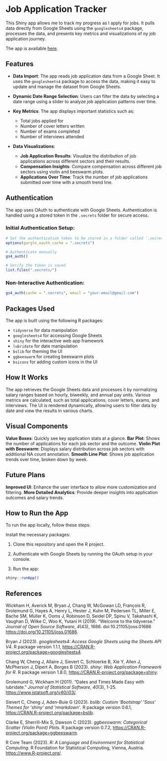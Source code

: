 # Job Application Tracker

This Shiny app allows me to track my progress as I apply for jobs. It pulls data directly from Google Sheets using the `googlesheets4` package, processes the data, and presents key metrics and visualizations of ny job application journey. 

The app is available [here](https://colewb.shinyapps.io/Job_Applications/). 

## Features

- **Data Import**: The app reads job application data from a Google Sheet. It uses the `googlesheets4` package to access the data, making it easy to update and manage the dataset from Google Sheets.
  
- **Dynamic Date Range Selection**: Users can filter the data by selecting a date range using a slider to analyze job application patterns over time.

- **Key Metrics**: The app displays important statistics such as:
  - Total jobs applied for
  - Number of cover letters written
  - Number of exams completed
  - Number of interviews attended

- **Data Visualizations**:
  - **Job Application Results**: Visualize the distribution of job applications across different sectors and their results.
  - **Compensation Insights**: Compare compensation across different job sectors using violin and beeswarm plots.
  - **Applications Over Time**: Track the number of job applications submitted over time with a smooth trend line.

## Authentication

The app uses OAuth to authenticate with Google Sheets. Authentication is handled using a stored token in the `.secrets` folder for secure access.

### Initial Authentication Setup:

```r
# Set the authentication token to be stored in a folder called `.secrets`
options(gargle_oauth_cache = ".secrets")

# Authenticate manually
gs4_auth()

# Verify the token is saved
list.files(".secrets/")
```

### Non-Interactive Authentication:
```r
gs4_auth(cache = ".secrets", email = "your-email@gmail.com")
```

## Packages Used

The app is built using the following R packages:

- `tidyverse` for data manipulation
- `googlesheets4` for accessing Google Sheets
- `shiny` for the interactive web app framework
- `lubridate` for date manipulation
- `bslib` for theming the UI
- `ggbeeswarm` for creating beeswarm plots
- `bsicons` for adding custom icons in the UI

## How It Works

The app retrieves the Google Sheets data and processes it by normalizing salary ranges based on hourly, biweekly, and annual pay units.
Various metrics are calculated, such as total applications, cover letters, exams, and interviews.
The UI is rendered dynamically, allowing users to filter data by date and view the results in various charts.

## Visual Components

**Value Boxes**: Quickly see key application stats at a glance.
**Bar Plot**: Shows the number of applications for each job sector and the outcome.
**Violin Plot with Beeswarm**: Displays salary distribution across job sectors with additional NA count annotation.
**Smooth Line Plot**: Shows job application trends over time, broken down by week.

## Future Plans

**Improved UI**: Enhance the user interface to allow more customization and filtering.
**More Detailed Analytics**: Provide deeper insights into application outcomes and salary trends.

## How to Run the App

To run the app locally, follow these steps:

Install the necessary packages:

1. Clone this repository and open the R project.

2. Authenticate with Google Sheets by running the OAuth setup in your console.

3. Run the app:

```r
shiny::runApp()
```

## References 

Wickham H, Averick M, Bryan J, Chang W, McGowan LD, François R, Grolemund G, Hayes A, Henry L, Hester J, Kuhn M, Pedersen TL, Miller E, Bache SM, Müller K, Ooms J,
Robinson D, Seidel DP, Spinu V, Takahashi K, Vaughan D, Wilke C, Woo K, Yutani H (2019). “Welcome to the tidyverse.” _Journal of Open Source Software_, *4*(43),
1686. doi:10.21105/joss.01686 <https://doi.org/10.21105/joss.01686>.

Bryan J (2023). _googlesheets4: Access Google Sheets using the Sheets API V4_. R package version 1.1.1, <https://CRAN.R-project.org/package=googlesheets4>.

Chang W, Cheng J, Allaire J, Sievert C, Schloerke B, Xie Y, Allen J, McPherson J, Dipert A, Borges B (2023). _shiny: Web Application Framework for R_. R package
version 1.8.0, <https://CRAN.R-project.org/package=shiny>.

Grolemund G, Wickham H (2011). “Dates and Times Made Easy with lubridate.” _Journal of Statistical Software_, *40*(3), 1-25. <https://www.jstatsoft.org/v40/i03/>.

Sievert C, Cheng J, Aden-Buie G (2023). _bslib: Custom 'Bootstrap' 'Sass' Themes for 'shiny' and 'rmarkdown'_. R package version 0.6.1,
<https://CRAN.R-project.org/package=bslib>.

Clarke E, Sherrill-Mix S, Dawson C (2023). _ggbeeswarm: Categorical Scatter (Violin Point) Plots_. R package version 0.7.2,
<https://CRAN.R-project.org/package=ggbeeswarm>.

R Core Team (2023). _R: A Language and Environment for Statistical Computing_. R Foundation for Statistical Computing, Vienna, Austria.
<https://www.R-project.org/>.
